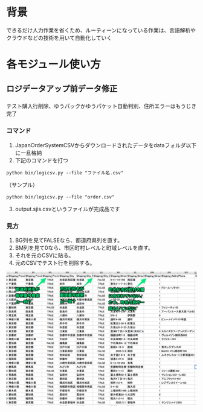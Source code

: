 # 背景
できるだけ人力作業を省くため、ルーティーンになっている作業は、言語解析やクラウドなどの技術を用いて自動化していく

# 各モジュール使い方
## ロジデータアップ前データ修正
### 
テスト購入行削除、ゆうパックかゆうパケット自動判別、住所エラーはもうじき完了

### コマンド
1. JapanOrderSystemCSVからダウンロードされたデータをdataフォルダ以下に一旦格納
2. 下記のコマンドを打つ
```
python bin/logicsv.py --file "ファイル名.csv"
```
（サンプル）
```
python bin/logicsv.py --file "order.csv"
```
3. output.sjis.csvというファイルが完成品です

### 見方
1. BG列を見てFALSEなら、都道府県列を直す。
2. BM列を見て0なら、市区町村レベルと町域レベルを直す。
3. それを元のCSVに貼る。
4. 元のCSVでテスト行を削除する。

![画像](https://raw.githubusercontent.com/Hajimex/acp_RPA/master/src/Screen_Shot_2019-06-08_at_0_55_04.png?token=AAKXSPIL4J7FZ6MK6D2GTQK5APC2E "画像")

